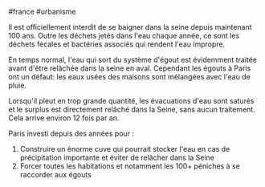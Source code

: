 #france #urbanisme 

Il est officiellement interdit de se baigner dans la seine depuis maintenant 100 ans. Outre les déchets jetés dans l'eau chaque année, ce sont les déchets fécales et bactéries associés qui rendent l'eau impropre.

En temps normal, l'eau qui sort du système d'égout est évidemment traitée avant d'être relâchée dans la seine en aval. Cependant les égouts à Paris ont un défaut: les eaux usées des maisons sont mélangées avec l'eau de pluie. 

Lorsqu'il pleut en trop grande quantité, les évacuations d'eau sont saturés et le surplus est directement relâché dans la Seine, sans aucun traitement. Cela arrive environ 12 fois par an.

Paris investi depuis des années pour :
1) Construire un énorme cuve qui pourrait stocker l'eau en cas de précipitation importante et éviter de relâcher dans la Seine
2) Forcer toutes les habitations et notamment les 100+ péniches à se raccorder aux égouts 